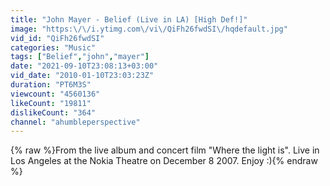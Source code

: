 ```yaml
---
title: "John Mayer - Belief (Live in LA) [High Def!]"
image: "https:\/\/i.ytimg.com\/vi\/QiFh26fwdSI\/hqdefault.jpg"
vid_id: "QiFh26fwdSI"
categories: "Music"
tags: ["Belief","john","mayer"]
date: "2021-09-10T23:08:13+03:00"
vid_date: "2010-01-10T23:03:23Z"
duration: "PT6M3S"
viewcount: "4560136"
likeCount: "19811"
dislikeCount: "364"
channel: "ahumbleperspective"
---
```

{% raw %}From the live album and concert film &quot;Where the light is&quot;. Live in Los Angeles at the Nokia Theatre on December 8 2007. Enjoy :){% endraw %}
